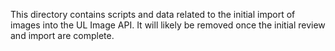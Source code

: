 This directory contains scripts and data related to the initial import of images into the UL Image API.  It will likely
be removed once the initial review and import are complete.